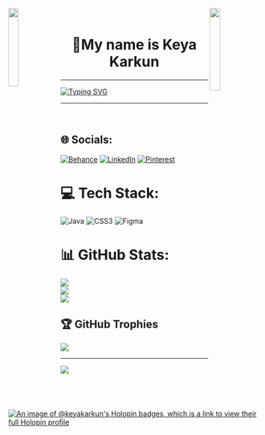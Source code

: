 <p><img align="left" src="Flower.gif"
    width="20%" style="display:inline;">
<img align="right" src="Flower.gif"
    width="20.5%" style="display:inline;">
<br>
</p>
<p align="center">
<h1 align="center">💫My name is Keya Karkun</h1>
</p>

<p align="center">
<hr>
<a  href="https://git.io/typing-svg"><img align="center" src="https://readme-typing-svg.herokuapp.com?font=Fira+Code&weight=200&duration=1000&color=C0188A&vCenter=true&multiline=true&random=false&width=800&height=150&lines=%F0%9F%8C%9FI'm+Android+Developer+%F0%9F%93%B1;I'm+currently+working+on+Bicycle+%F0%9F%9A%B2+Rental+application.;I'm+looking+to+collaborate+on+exciting+projects.%F0%9F%A4%A9;I'm+currently+learning+Flutter%2C+Kotlin.%F0%9F%98%8E+%E2%9C%A8" alt="Typing SVG" /></a></p>
<hr>
<br>

## 🌐 Socials:
[![Behance](https://img.shields.io/badge/Behance-1769ff?logo=behance&logoColor=white)](https://behance.net/https://www.behance.net/keyakarkun) [![LinkedIn](https://img.shields.io/badge/LinkedIn-%230077B5.svg?logo=linkedin&logoColor=white)](https://linkedin.com/in/https://www.linkedin.com/in/keya-karkun-568801246/) [![Pinterest](https://img.shields.io/badge/Pinterest-%23E60023.svg?logo=Pinterest&logoColor=white)](https://pinterest.com/https://in.pinterest.com/keyakarkun/) 

# 💻 Tech Stack:
![Java](https://img.shields.io/badge/java-%23ED8B00.svg?style=for-the-badge&logo=openjdk&logoColor=white) ![CSS3](https://img.shields.io/badge/css3-%231572B6.svg?style=for-the-badge&logo=css3&logoColor=white) ![Figma](https://img.shields.io/badge/figma-%23F24E1E.svg?style=for-the-badge&logo=figma&logoColor=white)
# 📊 GitHub Stats:
![](https://github-readme-stats.vercel.app/api?username=keyakarkun&theme=radical&hide_border=false&include_all_commits=false&count_private=false)<br/>
![](https://github-readme-streak-stats.herokuapp.com/?user=keyakarkun&theme=radical&hide_border=false)<br/>
![](https://github-readme-stats.vercel.app/api/top-langs/?username=keyakarkun&theme=radical&hide_border=false&include_all_commits=false&count_private=false&layout=compact)

## 🏆 GitHub Trophies
![](https://github-profile-trophy.vercel.app/?username=keyakarkun&theme=radical&no-frame=false&no-bg=false&margin-w=4)

---
[![](https://visitcount.itsvg.in/api?id=keyakarkun&icon=0&color=0)](https://visitcount.itsvg.in)

<!-- Proudly created with GPRM ( https://gprm.itsvg.in ) -->
[![An image of @keyakarkun's Holopin badges, which is a link to view their full Holopin profile](https://holopin.me/keyakarkun)](https://holopin.io/@keyakarkun)

